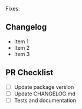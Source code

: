 Fixes: 

## Changelog
- Item 1
- Item 2
- Item 3

## PR Checklist
- [ ] Update package version
- [ ] Update CHANGELOG.md
- [ ] Tests and documentation